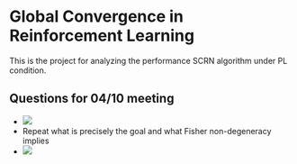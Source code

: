 # Global Convergence in Reinforcement Learning
This is the project for analyzing the performance SCRN algorithm under PL condition.


## Questions for 04/10 meeting
- <img src="https://latex.codecogs.com/gif.latex?\text{How to compute} J(\theta^*)" />
- Repeat what is precisely the goal and what Fisher non-degeneracy implies
- <img src="https://latex.codecogs.com/gif.latex?\text{Are we assuming} \epsilon' = 0 \text{in the experiments?}" />
